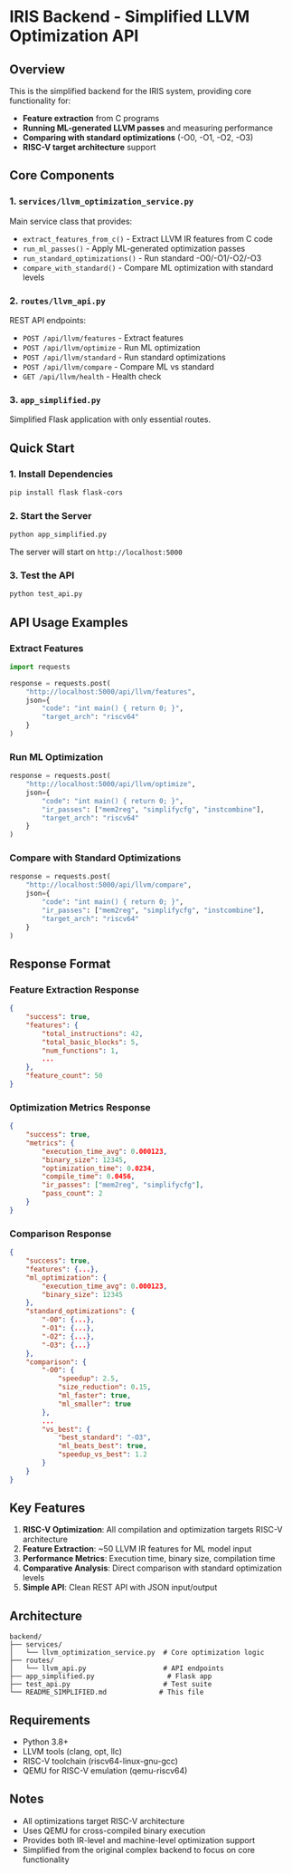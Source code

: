 # IRIS Backend - Simplified LLVM Optimization API

## Overview
This is the simplified backend for the IRIS system, providing core functionality for:
- **Feature extraction** from C programs
- **Running ML-generated LLVM passes** and measuring performance
- **Comparing with standard optimizations** (-O0, -O1, -O2, -O3)
- **RISC-V target architecture** support

## Core Components

### 1. `services/llvm_optimization_service.py`
Main service class that provides:
- `extract_features_from_c()` - Extract LLVM IR features from C code
- `run_ml_passes()` - Apply ML-generated optimization passes
- `run_standard_optimizations()` - Run standard -O0/-O1/-O2/-O3
- `compare_with_standard()` - Compare ML optimization with standard levels

### 2. `routes/llvm_api.py`
REST API endpoints:
- `POST /api/llvm/features` - Extract features
- `POST /api/llvm/optimize` - Run ML optimization
- `POST /api/llvm/standard` - Run standard optimizations
- `POST /api/llvm/compare` - Compare ML vs standard
- `GET /api/llvm/health` - Health check

### 3. `app_simplified.py`
Simplified Flask application with only essential routes.

## Quick Start

### 1. Install Dependencies
```bash
pip install flask flask-cors
```

### 2. Start the Server
```bash
python app_simplified.py
```
The server will start on `http://localhost:5000`

### 3. Test the API
```bash
python test_api.py
```

## API Usage Examples

### Extract Features
```python
import requests

response = requests.post(
    "http://localhost:5000/api/llvm/features",
    json={
        "code": "int main() { return 0; }",
        "target_arch": "riscv64"
    }
)
```

### Run ML Optimization
```python
response = requests.post(
    "http://localhost:5000/api/llvm/optimize",
    json={
        "code": "int main() { return 0; }",
        "ir_passes": ["mem2reg", "simplifycfg", "instcombine"],
        "target_arch": "riscv64"
    }
)
```

### Compare with Standard Optimizations
```python
response = requests.post(
    "http://localhost:5000/api/llvm/compare",
    json={
        "code": "int main() { return 0; }",
        "ir_passes": ["mem2reg", "simplifycfg", "instcombine"],
        "target_arch": "riscv64"
    }
)
```

## Response Format

### Feature Extraction Response
```json
{
    "success": true,
    "features": {
        "total_instructions": 42,
        "total_basic_blocks": 5,
        "num_functions": 1,
        ...
    },
    "feature_count": 50
}
```

### Optimization Metrics Response
```json
{
    "success": true,
    "metrics": {
        "execution_time_avg": 0.000123,
        "binary_size": 12345,
        "optimization_time": 0.0234,
        "compile_time": 0.0456,
        "ir_passes": ["mem2reg", "simplifycfg"],
        "pass_count": 2
    }
}
```

### Comparison Response
```json
{
    "success": true,
    "features": {...},
    "ml_optimization": {
        "execution_time_avg": 0.000123,
        "binary_size": 12345
    },
    "standard_optimizations": {
        "-O0": {...},
        "-O1": {...},
        "-O2": {...},
        "-O3": {...}
    },
    "comparison": {
        "-O0": {
            "speedup": 2.5,
            "size_reduction": 0.15,
            "ml_faster": true,
            "ml_smaller": true
        },
        ...
        "vs_best": {
            "best_standard": "-O3",
            "ml_beats_best": true,
            "speedup_vs_best": 1.2
        }
    }
}
```

## Key Features

1. **RISC-V Optimization**: All compilation and optimization targets RISC-V architecture
2. **Feature Extraction**: ~50 LLVM IR features for ML model input
3. **Performance Metrics**: Execution time, binary size, compilation time
4. **Comparative Analysis**: Direct comparison with standard optimization levels
5. **Simple API**: Clean REST API with JSON input/output

## Architecture

```
backend/
├── services/
│   └── llvm_optimization_service.py  # Core optimization logic
├── routes/
│   └── llvm_api.py                   # API endpoints
├── app_simplified.py                  # Flask app
├── test_api.py                       # Test suite
└── README_SIMPLIFIED.md             # This file
```

## Requirements

- Python 3.8+
- LLVM tools (clang, opt, llc)
- RISC-V toolchain (riscv64-linux-gnu-gcc)
- QEMU for RISC-V emulation (qemu-riscv64)

## Notes

- All optimizations target RISC-V architecture
- Uses QEMU for cross-compiled binary execution
- Provides both IR-level and machine-level optimization support
- Simplified from the original complex backend to focus on core functionality
